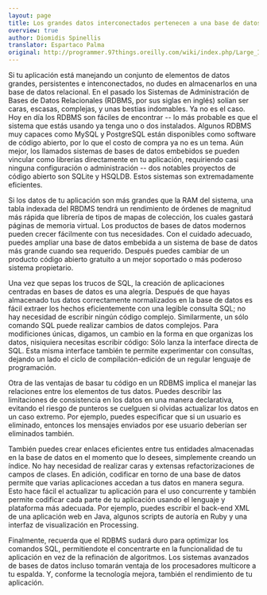 ```yaml
---
layout: page
title: Los grandes datos interconectados pertenecen a una base de datos
overview: true
author: Diomidis Spinellis
translator: Espartaco Palma
original: http://programmer.97things.oreilly.com/wiki/index.php/Large_Interconnected_Data_Belongs_to_a_Database
---
```


Si tu aplicación está manejando un conjunto de elementos de datos grandes, persistentes e intenconectados, no dudes en almacenarlos en una base de datos relacional. En el pasado los Sistemas de Administración de Bases de Datos Relacionales (RDBMS, por sus siglas en inglés) solían ser caras, escasas, complejas, y unas bestias indomables. Ya no es el caso. Hoy en día los RDBMS son fáciles de encontrar -- lo más probable es que el sistema que estás usando ya tenga uno o dos instalados. Algunos RDBMS muy capaces como MySQL y PostgreSQL están disponibles como software de código abierto, por lo que el costo de compra ya no es un tema. Aún mejor, los llamados sistemas de bases de datos embebidos se pueden vincular como librerías directamente en tu aplicación, requiriendo casi ninguna configuración o administración -- dos notables proyectos de código abierto son SQLite y HSQLDB. Estos sistemas son extremadamente eficientes.

Si los datos de tu aplicación son más grandes que la RAM del sistema, una tabla indexada del RBDMS tendrá un rendimiento de órdenes de magnitud más rápida que librería de tipos de mapas de colección, los cuales gastará páginas de memoria virtual. Los productos de bases de datos modernos pueden crecer fácilmente con tus necesidades. Con el cuidado adecuado, puedes ampliar una base de datos embebida a un sistema de base de datos más grande cuando sea requerido. Después puedes cambiar de un producto código abierto gratuito a un mejor soportado o más poderoso sistema propietario.

Una vez que sepas los trucos de SQL, la creación de aplicaciones centradas en bases de datos es una alegría. Después de que hayas almacenado tus datos correctamente normalizados en la base de datos es fácil extraer los hechos eficientemente con una legible consulta SQL; no hay necesidad de escribir ningún código complejo. Similarmente, un sólo comando SQL puede realizar cambios de datos complejos. Para modificiones únicas, digamos, un cambio en la forma en que organizas los datos, nisiquiera necesitas escribir código: Sólo lanza la interface directa de SQL. Esta misma interface también te permite experimentar con consultas, dejando un lado el ciclo de compilación-edición de un regular lenguaje de programación.

Otra de las ventajas de basar tu código en un RDBMS implica el manejar las relaciones entre los elementos de tus datos. Puedes describir las limitaciones de consistencia en los datos en una manera declarativa, evitando el riesgo de punteros se cuelguen si olvidas actualizar los datos en un caso extremo. Por ejemplo, puedes especificar que si un usuario es eliminado, entonces los mensajes enviados por ese usuario deberían ser eliminados también.

También puedes crear enlaces eficientes entre tus entidades almacenadas en la base de datos en el momento que lo desees, simplemente creando un índice. No hay necesidad de realizar caras y extensas refactorizaciones de campos de clases. En adición, codificar en torno de una base de datos permite que varias aplicaciones accedan a tus datos en manera segura. Esto hace fácil el actualizar tu aplicación para el uso concurrente y también permite codificar cada parte de tu aplicación usando el lenguaje y plataforma más adecuada. Por ejemplo, puedes escribir el back-end XML de una aplicación web en Java, algunos scripts de autoría en Ruby y una interfaz de visualización en Processing.

Finalmente, recuerda que el RDBMS sudará duro para optimizar los comandos SQL, permitiendote el concentrarte en la funcionalidad de tu aplicación en vez de la refinación de algoritmos. Los sistemas avanzados de bases de datos incluso tomarán ventaja de los procesadores multicore a tu espalda. Y, conforme la tecnología mejora, también el rendimiento de tu aplicación.

